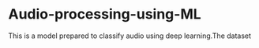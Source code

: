 # Audio-processing-using-ML
This is a model prepared to classify audio using deep learning.The dataset 
